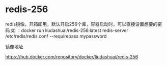 # redis-256
redis镜像，开箱即用，默认开启256个库，容器启动时，可以直接设置想要的密码
如 ：docker run liudashuai/redis-256:latest redis-server /etc/redis/redis.conf --requirepass mypassword

镜像地址

https://hub.docker.com/repository/docker/liudashuai/redis-256
